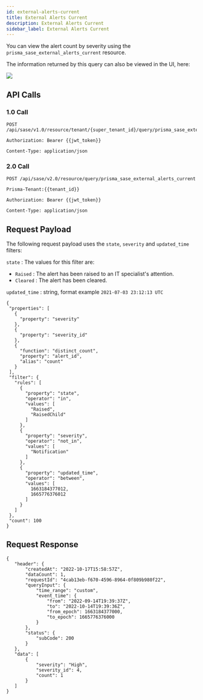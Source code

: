 ```yaml
---
id: external-alerts-current
title: External Alerts Current
description: External Alerts Current
sidebar_label: External Alerts Current
---
```


You can view the alert count by severity using the `prisma_sase_external_alerts_current` resource.

The information returned by this query can also be viewed in the UI, here:

![](/access/img/Alerts_count_by_severity.png)

## API Calls

### 1.0 Call

    POST /api/sase/v1.0/resource/tenant/{super_tenant_id}/query/prisma_sase_external_alerts_current

    Authorization: Bearer {{jwt_token}}

    Content-Type: application/json

### 2.0 Call

    POST /api/sase/v2.0/resource/query/prisma_sase_external_alerts_current

    Prisma-Tenant:{{tenant_id}}

    Authorization: Bearer {{jwt_token}}

    Content-Type: application/json

## Request Payload

The following request payload uses the `state`, `severity` and `updated_time` filters:

`state` : The values for this filter are: 
* `Raised` : The alert has been raised to an IT specialist's attention. 
* `Cleared` : The alert has been cleared.

`updated_time` : string, format example `2021-07-03 23:12:13 UTC`


    {
     "properties": [
       {
         "property": "severity"
       },
       {
         "property": "severity_id"
       },
       {
         "function": "distinct_count",
         "property": "alert_id",
         "alias": "count"
       }
     ],
     "filter": {
       "rules": [
         {
           "property": "state",
           "operator": "in",
           "values": [
             "Raised",
             "RaisedChild"
           ]
         },
         {
           "property": "severity",
           "operator": "not_in",
           "values": [
             "Notification"
           ]
         },
         {
           "property": "updated_time",
           "operator": "between",
           "values": [
             1663184377012,
             1665776376012
           ]
         }
       ]
     },
     "count": 100
    }



## Request Response

    {
       "header": {
           "createdAt": "2022-10-17T15:58:57Z",
           "dataCount": 1,
           "requestId": "4cab13eb-f670-4596-8964-0f809b980f22",
           "queryInput": {
               "time_range": "custom",
               "event_time": {
                   "from": "2022-09-14T19:39:37Z",
                   "to": "2022-10-14T19:39:36Z",
                   "from_epoch": 1663184377000,
                   "to_epoch": 1665776376000
               }
           },
           "status": {
               "subCode": 200
           }
       },
       "data": [
           {
               "severity": "High",
               "severity_id": 4,
               "count": 1
           }
       ]
    }

    
